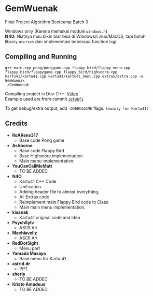 # GemWuenak
Final Project Algorithm Bootcamp Batch 3

Windows only (Karena memakai module `windows.h`)<br>
**N4O**: Niatnya mau bikin biar bisa di Windows/Linux/MacOS, tapi butuh library `ncurses` dan implementasi beberapa function lagi.

## Compiling and Running
`g++ main.cpp pong/ponggame.cpp flappy_bird/flappy_menu.cpp flappy_bird/flappygame.cpp flappy_bird/highscore.cpp kartu41/kartu41.cpp kartu41/kartu41_menu.cpp extras/extra.cpp -o GemWuenak`<br>
`./GemWuenak`

Compiling project in Dev-C++: [Video](https://cdn.discordapp.com/attachments/741333670241239051/749134631361708042/dPSVjACN8N.mp4)<br>
Example used are from commit [`30f9bf1`](https://github.com/noaione/GemWuenak/commit/30f9bf1c9b252174dbe59616b0a75d411bf8ec31)

To get debug/extra output, add `-DDEBUGGAME` flags. `(mainly for Kartu41)`

## Credits
- **RoARene317**
    - Base code Pong game
- **Ashborne**
    - Base code Flappy Bird
    - Base Highscore implementation
    - Main menu implementation.
- **YouCanCallMeMatt**
    - TO BE ADDED
- **N4O**
    - Kartu41 C++ Code
    - Unification
    - Adding header file to almost everything.
    - All Extras code
    - Reimplement main Flappy Bird code to Class.
    - Main main menu implementation.
- **kisanak**
    - Kartu41 original code and Idea
- **PsychSylv**
    - ASCII Art
- **Machiaveliz**
    - ASCII Art
- **RedDotSight**
    - Menu part
- **Yamada Masaya**
    - Base menu for Kartu 41
- **astrid.dr**
    - PPT
- **sherly**
    - TO BE ADDED
- **Kristo Amadeus**
    - TO BE ADDED
